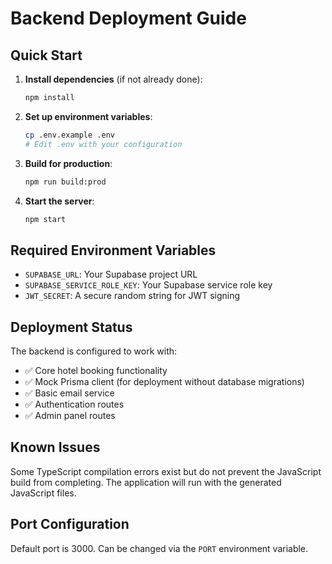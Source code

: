 # Backend Deployment Guide

## Quick Start

1. **Install dependencies** (if not already done):
   ```bash
   npm install
   ```

2. **Set up environment variables**:
   ```bash
   cp .env.example .env
   # Edit .env with your configuration
   ```

3. **Build for production**:
   ```bash
   npm run build:prod
   ```

4. **Start the server**:
   ```bash
   npm start
   ```

## Required Environment Variables

- `SUPABASE_URL`: Your Supabase project URL
- `SUPABASE_SERVICE_ROLE_KEY`: Your Supabase service role key
- `JWT_SECRET`: A secure random string for JWT signing

## Deployment Status

The backend is configured to work with:
- ✅ Core hotel booking functionality
- ✅ Mock Prisma client (for deployment without database migrations)
- ✅ Basic email service
- ✅ Authentication routes
- ✅ Admin panel routes

## Known Issues

Some TypeScript compilation errors exist but do not prevent the JavaScript build from completing. The application will run with the generated JavaScript files.

## Port Configuration

Default port is 3000. Can be changed via the `PORT` environment variable.
